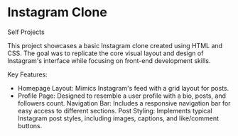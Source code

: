 # Instagram Clone
Self Projects

This project showcases a basic Instagram clone created using HTML and CSS. The goal was to replicate the core visual layout and design of Instagram's interface while focusing on front-end development skills.

Key Features:

- Homepage Layout: Mimics Instagram's feed with a grid layout for posts.
- Profile Page: Designed to resemble a user profile with a bio, posts, and followers count.
Navigation Bar: Includes a responsive navigation bar for easy access to different sections.
Post Styling: Implements typical Instagram post styles, including images, captions, and like/comment buttons.
